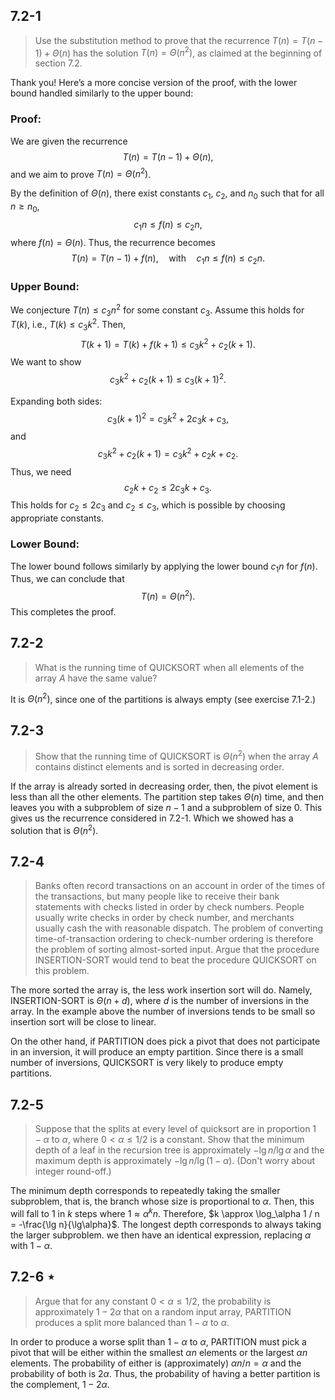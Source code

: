 ## 7.2-1

> Use the substitution method to prove that the recurrence $T(n) = T(n - 1) + \Theta(n)$ has the solution $T(n) = \Theta(n^2)$, as claimed at the beginning of section 7.2.

Thank you! Here’s a more concise version of the proof, with the lower bound handled similarly to the upper bound:

### Proof:

We are given the recurrence
$$
T(n) = T(n-1) + \Theta(n),
$$
and we aim to prove $T(n) = \Theta(n^2)$.

By the definition of $\Theta(n)$, there exist constants $c_1$, $c_2$, and $n_0$ such that for all $n \geq n_0$,
$$
c_1 n \leq f(n) \leq c_2 n,
$$
where $f(n) = \Theta(n)$. Thus, the recurrence becomes
$$
T(n) = T(n-1) + f(n), \quad \text{with} \quad c_1 n \leq f(n) \leq c_2 n.
$$

### Upper Bound:

We conjecture $T(n) \leq c_3 n^2$ for some constant $c_3$. Assume this holds for $T(k)$, i.e., $T(k) \leq c_3 k^2$. Then,
$$
T(k+1) = T(k) + f(k+1) \leq c_3 k^2 + c_2 (k+1).
$$
We want to show
$$
c_3 k^2 + c_2 (k+1) \leq c_3 (k+1)^2.
$$

Expanding both sides:
$$
c_3 (k+1)^2 = c_3 k^2 + 2c_3 k + c_3,
$$
and
$$
c_3 k^2 + c_2 (k+1) = c_3 k^2 + c_2 k + c_2.
$$
Thus, we need
$$
c_2 k + c_2 \leq 2c_3 k + c_3.
$$
This holds for $c_2 \leq 2c_3$ and $c_2 \leq c_3$, which is possible by choosing appropriate constants.

### Lower Bound:

The lower bound follows similarly by applying the lower bound $c_1 n$ for $f(n)$. Thus, we can conclude that
$$
T(n) = \Theta(n^2).
$$
This completes the proof.

## 7.2-2

> What is the running time of $\text{QUICKSORT}$ when all elements of the array $A$ have the same value?

It is $\Theta(n^2)$, since one of the partitions is always empty (see exercise 7.1-2.)

## 7.2-3

> Show that the running time of $\text{QUICKSORT}$ is $\Theta(n^2)$ when the array $A$ contains distinct elements and is sorted in decreasing order.

If the array is already sorted in decreasing order, then, the pivot element is less than all the other elements. The partition step takes $\Theta(n)$ time, and then leaves you with a subproblem of size $n − 1$ and a subproblem of size $0$. This gives us the recurrence considered in 7.2-1. Which we showed has a solution that is $\Theta(n^2)$.

## 7.2-4

> Banks often record transactions on an account in order of the times of the transactions, but many people like to receive their bank statements with checks listed in order by check numbers. People usually write checks in order by check number, and merchants usually cash the with reasonable dispatch. The problem of converting time-of-transaction ordering to check-number ordering is therefore the problem of sorting almost-sorted input. Argue that the procedure $\text{INSERTION-SORT}$ would tend to beat the procedure $\text{QUICKSORT}$ on this problem.

The more sorted the array is, the less work insertion sort will do. Namely, $\text{INSERTION-SORT}$ is $\Theta(n + d)$, where $d$ is the number of inversions in the array. In the example above the number of inversions tends to be small so insertion sort will be close to linear.

On the other hand, if $\text{PARTITION}$ does pick a pivot that does not participate in an inversion, it will produce an empty partition. Since there is a small number of inversions, $\text{QUICKSORT}$ is very likely to produce empty partitions.

## 7.2-5

> Suppose that the splits at every level of quicksort are in proportion $1 - \alpha$ to $\alpha$, where $0 < \alpha \le 1 / 2$ is a constant. Show that the minimum depth of a leaf in the recursion tree is approximately $-\lg n / \lg\alpha$ and the maximum depth is approximately $-\lg n / \lg(1 - \alpha)$. (Don't worry about integer round-off.)

The minimum depth corresponds to repeatedly taking the smaller subproblem, that is, the branch whose size is proportional to $\alpha$. Then, this will fall to $1$ in $k$ steps where $1 \approx \alpha^kn$. Therefore, $k \approx \log_\alpha 1 / n = -\frac{\lg n}{\lg\alpha}$. The longest depth corresponds to always taking the larger subproblem. we then have an identical expression, replacing $\alpha$ with $1 − \alpha$.

## 7.2-6 $\star$

> Argue that for any constant $0 < \alpha \le 1 / 2$, the probability is approximately $1 - 2\alpha$ that on a random input array, $\text{PARTITION}$ produces a split more balanced than $1 - \alpha$ to $\alpha$.

In order to produce a worse split than $1 - \alpha$ to $\alpha$, $\text{PARTITION}$ must pick a pivot that will be either within the smallest $\alpha n$ elements or the largest $\alpha n$ elements. The probability of either is (approximately) $\alpha n / n = \alpha$ and the probability of both is $2\alpha$. Thus, the probability of having a better partition is the complement, $1 - 2\alpha$.
